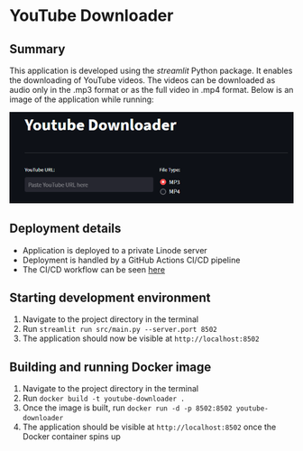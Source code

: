 # YouTube Downloader
## Summary
This application is developed using the _streamlit_ Python package.
It enables the downloading of YouTube videos. The videos can be downloaded as audio
only in the .mp3 format or as the full video in .mp4 format. Below is an image
of the application while running:

![Screenshot of Application](resources/img_1.png)

## Deployment details
- Application is deployed to a private Linode server
- Deployment is handled by a GitHub Actions CI/CD pipeline
- The CI/CD workflow can be seen [here](.github/workflows/pipeline.yml)

## Starting development environment
1. Navigate to the project directory in the terminal
2. Run `streamlit run src/main.py --server.port 8502`
3. The application should now be visible at `http://localhost:8502`

## Building and running Docker image
1. Navigate to the project directory in the terminal
2. Run `docker build -t youtube-downloader .`
3. Once the image is built, run `docker run -d -p 8502:8502 youtube-downloader`
4. The application should be visible at `http://localhost:8502` once the Docker container spins up